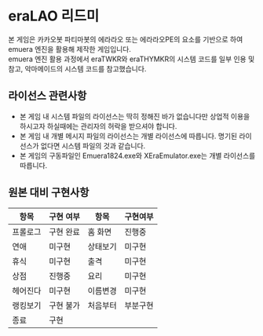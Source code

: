 # eraLAO 리드미

본 게임은 카카오봇 파티마봇의 에라라오 또는 에라라오PE의 요소를 기반으로 하여 emuera 엔진을 활용해 제작한 게임입니다.  
emuera 엔진 활용 과정에서 eraTWKR와 eraTHYMKR의 시스템 코드를 일부 인용 및 참고, 악마메이드의 시스템 코드를 참고했습니다.

## 라이선스 관련사항

* 본 게임 내 시스템 파일의 라이선스는 딱히 정해진 바가 없습니다만 상업적 이용을 하시고자 하실때에는 관리자의 허락을 받으셔야 합니다.
* 본 게임 내 개별 메시지 파일의 라이선스는 개별 라이선스에 따릅니다. 명기된 라이선스가 없다면 시스템 파일의 것과 같습니다.
* 본 게임의 구동파일인 Emuera1824.exe와 XEraEmulator.exe는 개별 라이선스를 따릅니다.

## 원본 대비 구현사항

| 항목 | 구현 여부 | 항목 | 구현여부 |
| --- | --- | --- | --- |
| 프롤로그 | 구현 완료 | 홈 화면 | 진행중 |
| 연애 | 미구현 | 상태보기 | 미구현 |
| 휴식 | 미구현 | 출격 | 미구현 |
| 상점 | 진행중 | 요리 | 미구현 |
| 헤어진다 | 미구현 | 이름변경 | 미구현 |
| 랭킹보기 | 구현 불가 | 처음부터 | 부분구현 |
| 종료 | 구현 | | |
